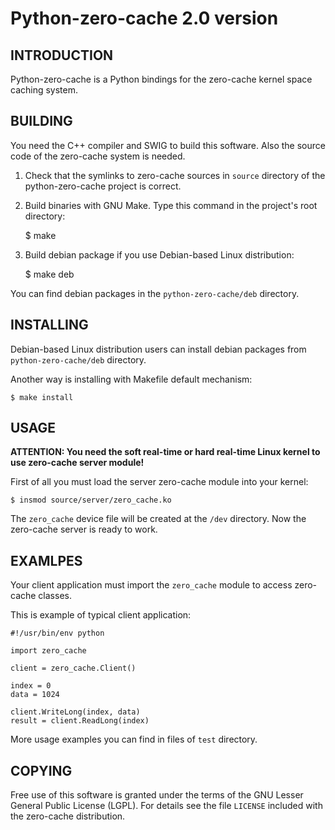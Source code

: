 Python-zero-cache 2.0 version
======================

INTRODUCTION
------------

Python-zero-cache is a Python bindings for the zero-cache kernel space caching system.

BUILDING
--------

You need the C++ compiler and SWIG to build this software.
Also the source code of the zero-cache system is needed.

1. Check that the symlinks to zero-cache sources in `source` directory of the python-zero-cache project is
   correct.<br/>

2. Build binaries with GNU Make. Type this command in the project's root directory:

    $ make

4. Build debian package if you use Debian-based Linux distribution:

    $ make deb

You can find debian packages in the `python-zero-cache/deb` directory.

INSTALLING
----------

Debian-based Linux distribution users can install debian packages from
`python-zero-cache/deb` directory.

Another way is installing with Makefile default mechanism:

    $ make install

USAGE
-----

**ATTENTION: You need the soft real-time or hard real-time Linux kernel to use
zero-cache server module!**

First of all you must load the server zero-cache module into your kernel:

    $ insmod source/server/zero_cache.ko

The `zero_cache` device file will be created at the `/dev` directory. Now the
zero-cache server is ready to work.

EXAMLPES
--------

Your client application must import the `zero_cache` module to access
zero-cache classes.

This is example of typical client application:

    #!/usr/bin/env python

    import zero_cache

    client = zero_cache.Client()

    index = 0
    data = 1024

    client.WriteLong(index, data)
    result = client.ReadLong(index)

More usage examples you can find in files of `test` directory.

COPYING
-------

Free use of this software is granted under the terms of the GNU Lesser General
Public License (LGPL). For details see the file `LICENSE` included with the zero-cache distribution.
